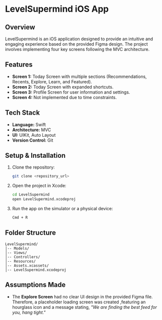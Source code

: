 # LevelSupermind iOS App

## Overview
LevelSupermind is an iOS application designed to provide an intuitive and engaging experience based on the provided Figma design. The project involves implementing four key screens following the MVC architecture.

## Features
- **Screen 1:** Today Screen with multiple sections (Recommendations, Recents, Explore, Learn, and Featured).
- **Screen 2:** Today Screen with expanded shortcuts.
- **Screen 3:** Profile Screen for user information and settings.
- **Screen 4:** Not implemented due to time constraints.

## Tech Stack
- **Language:** Swift
- **Architecture:** MVC
- **UI:** UIKit, Auto Layout
- **Version Control:** Git

## Setup & Installation
1. Clone the repository:
   ```sh
   git clone <repository_url>
   ```
2. Open the project in Xcode:
   ```sh
   cd LevelSupermind
   open LevelSupermind.xcodeproj
   ```
3. Run the app on the simulator or a physical device:
   ```sh
   Cmd + R


## Folder Structure
```
LevelSupermind/
│-- Models/
│-- Views/
│-- Controllers/
│-- Resources/
│-- Assets.xcassets/
│-- LevelSupermind.xcodeproj
```

## Assumptions Made
- The **Explore Screen** had no clear UI design in the provided Figma file.
   Therefore, a placeholder loading screen was created
  ,featuring an hourglass icon and a message stating, *"We are finding the best feed for you, hang tight."*

